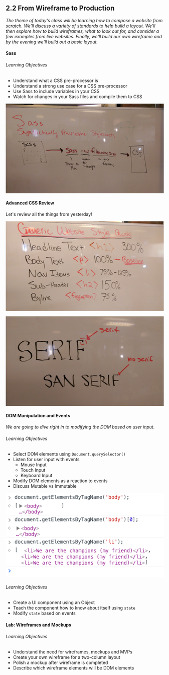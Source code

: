 ## 2.2 From Wireframe to Production

*The theme of today's class will be learning how to compose a website from scratch. We'll discuss a variety of standards to help build a layout. We'll then explore how to build wireframes, what to look out for, and consider a few examples from live websites. Finally, we'll build our own wireframe and by the evening we'll build out a basic layout.*

#### Sass

###### Learning Objectives

* Understand what a CSS pre-processor is
* Understand a strong use case for a CSS pre-processor
* Use Sass to include variables in your CSS
* Watch for changes in your Sass files and compile them to CSS

![sass_compilation.jpg](sass_compilation.jpg)


#### Advanced CSS Review

Let's review all the things from yesterday!

![style_guide.jpg](style_guide.jpg)

![serif_sans.jpg](serif_sans.jpg)

#### DOM Manipulation and Events

*We are going to dive right in to modifying the DOM based on user input.*

###### Learning Objectives
- Select DOM elements using `Document.querySelector()`
- Listen for user input with events
  * Mouse Input
  * Touch Input
  * Keyboard Input
- Modify DOM elements as a reaction to events
- Discuss Mutable vs Immutable

![selectors.png](selectors.png)

###### Learning Objectives
- Create a UI component using an Object
- Teach the component how to know about itself using `state`
- Modify `state` based on events

#### Lab: Wireframes and Mockups

###### Learning Objectives
- Understand the need for wireframes, mockups and MVPs
- Create your own wireframe for a two-column layout
- Polish a mockup after wireframe is completed
- Describe which wireframe elements will be DOM elements
